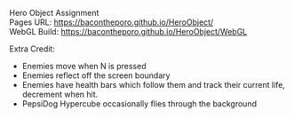 Hero Object Assignment 
\
Pages URL: https://bacontheporo.github.io/HeroObject/
\
WebGL Build:  https://bacontheporo.github.io/HeroObject/WebGL

Extra Credit:
- Enemies move when N is pressed
- Enemies reflect off the screen boundary 
- Enemies have health bars which follow them and track their current life, decrement when hit. 
- PepsiDog Hypercube occasionally flies through the background
